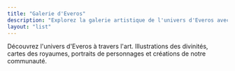 ```yaml
---
title: "Galerie d'Everos"
description: "Explorez la galerie artistique de l'univers d'Everos avec des illustrations, cartes, portraits et œuvres d'art créées par notre communauté."
layout: "list"
---
```


Découvrez l'univers d'Everos à travers l'art. Illustrations des divinités, cartes des royaumes, portraits de personnages et créations de notre communauté.